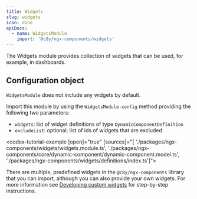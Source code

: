 ```yaml
---
title: Widgets
slug: widgets
icon: done
apiDocs:
  - name: WidgetsModule
    import: '@c8y/ngx-components/widgets'
---
```


The Widgets module provides collection of widgets that can be used, for example, in dashboards.

## Configuration object

`WidgetsModule` does not include any widgets by default.

Import this module by using the `WidgetsModule.config` method providing the following two parameters:

- `widgets`: list of widget definitions of type `DynamicComponentDefinition`
- `excludeList`: optional; list of ids of widgets that are excluded

<codex-tutorial-example [open]="true"
[sources]="[
'./packages/ngx-components/widgets/widgets.module.ts',
'./packages/ngx-components/core/dynamic-component/dynamic-component.model.ts',
'./packages/ngx-components/widgets/definitions/index.ts']"></codex-tutorial-example>

There are multiple, predefined widgets in the `@c8y/ngx-components` library that you can import, although you can also provide your own
widgets. For more information see [Developing custom widgets](#/getting-started/guides/custom-widgets) for step-by-step instructions.

